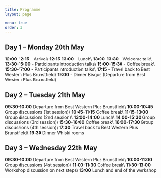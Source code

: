 ```yaml
---
title: Programme
layout: page

menu: true
order: 3
---
```


## Day 1 – Monday 20th May

**12:00-12:15** - Arrival\\
**12:15-13:00** - Lunch\\
**13:00-13:30** - Welcome talk\\
**13:30-15:00** - Participants introduction talks\\
**15:00-15:30** - Coffee break\\
**15:30-17:00** - Participants introduction talks\\
**17:15** - Travel back to Best Western Plus Brunstfield\\
**19:00** - Dinner Bisque (Departure from Best Western Plus Brunstfield)

## Day 2 – Tuesday 21th May

**09:30-10:00** Departure from Best Western Plus Brunstfield\\
**10:00-10:45** Group discussions (1st session)\\
**10:45-11:15** Coffee break\\
**11:15-13:00** Group discussions (2nd session)\\
**13:00-14:00** Lunch\\
**14:00-15:30** Group discussions (3rd session)\\
**15:30-16:00** Coffee break\\
**16:00-17:30** Group discussions (4th session)\\
**17:30**       Travel back to Best Western Plus Brunstfield\\
**19:30**		Dinner Whiski rooms

## Day 3 – Wednesday 22th May

**09:30-10:00** Departure from Best Western Plus Brunstfield\\
**10:00-11:00** Group discussions (4st session)\\
**11:00-11:30** Coffee break\\
**11:30-13:00** Workshop discussion on next steps\\
**13:00**       Lunch and end of the workshop
